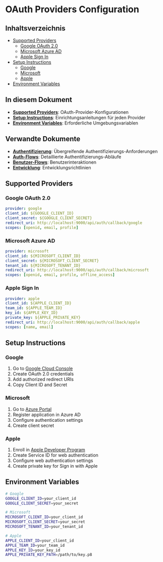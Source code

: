# OAuth Providers Configuration

## Inhaltsverzeichnis

- [Supported Providers](#supported-providers)
  - [Google OAuth 2.0](#google-oauth-20)
  - [Microsoft Azure AD](#microsoft-azure-ad)
  - [Apple Sign In](#apple-sign-in)
- [Setup Instructions](#setup-instructions)
  - [Google](#google)
  - [Microsoft](#microsoft)
  - [Apple](#apple)
- [Environment Variables](#environment-variables)

## In diesem Dokument

- **[Supported Providers](#supported-providers)**: OAuth-Provider-Konfigurationen
- **[Setup Instructions](#setup-instructions)**: Einrichtungsanleitungen für jeden Provider
- **[Environment Variables](#environment-variables)**: Erforderliche Umgebungsvariablen

## Verwandte Dokumente

- **[Authentifizierung](./AUTHENTICATION.md)**: Übergreifende Authentifizierungs-Anforderungen
- **[Auth-Flows](./AUTH_FLOWS.md)**: Detaillierte Authentifizierungs-Abläufe
- **[Benutzer-Flows](./user-flows.md)**: Benutzerinteraktionen
- **[Entwicklung](./DEVELOPMENT.md)**: Entwicklungsrichtlinien

## Supported Providers

### Google OAuth 2.0
```yaml
provider: google
client_id: ${GOOGLE_CLIENT_ID}
client_secret: ${GOOGLE_CLIENT_SECRET}
redirect_uri: http://localhost:9000/api/auth/callback/google
scopes: [openid, email, profile]
```

### Microsoft Azure AD
```yaml
provider: microsoft
client_id: ${MICROSOFT_CLIENT_ID}
client_secret: ${MICROSOFT_CLIENT_SECRET}
tenant_id: ${MICROSOFT_TENANT_ID}
redirect_uri: http://localhost:9000/api/auth/callback/microsoft
scopes: [openid, email, profile, offline_access]
```

### Apple Sign In
```yaml
provider: apple
client_id: ${APPLE_CLIENT_ID}
team_id: ${APPLE_TEAM_ID}
key_id: ${APPLE_KEY_ID}
private_key: ${APPLE_PRIVATE_KEY}
redirect_uri: http://localhost:9000/api/auth/callback/apple
scopes: [name, email]
```

## Setup Instructions

### Google
1. Go to [Google Cloud Console](https://console.cloud.google.com/)
2. Create OAuth 2.0 credentials
3. Add authorized redirect URIs
4. Copy Client ID and Secret

### Microsoft
1. Go to [Azure Portal](https://portal.azure.com/)
2. Register application in Azure AD
3. Configure authentication settings
4. Create client secret

### Apple
1. Enroll in [Apple Developer Program](https://developer.apple.com/)
2. Create Service ID for web authentication
3. Configure web authentication settings
4. Create private key for Sign in with Apple

## Environment Variables
```bash
# Google
GOOGLE_CLIENT_ID=your_client_id
GOOGLE_CLIENT_SECRET=your_secret

# Microsoft
MICROSOFT_CLIENT_ID=your_client_id
MICROSOFT_CLIENT_SECRET=your_secret
MICROSOFT_TENANT_ID=your_tenant_id

# Apple
APPLE_CLIENT_ID=your_client_id
APPLE_TEAM_ID=your_team_id
APPLE_KEY_ID=your_key_id
APPLE_PRIVATE_KEY_PATH=/path/to/key.p8
```